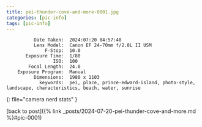 ```yaml
---
title: pei-thunder-cove-and-more-0001.jpg
categories: [pic-info]
tags: [pic-info]
---
```


```text
          Date Taken:  2024:07:20 04:57:48
          Lens Model:  Canon EF 24-70mm f/2.8L II USM
              F-Stop:  10.0
       Exposure Time:  1/80
                 ISO:  100
        Focal Length:  24.0
    Exposure Program:  Manual
          Dimensions:  1980 x 1103
            keywords:  pei, place, prince-edward-island, photo-style, landscape, characteristics, beach, water, sunrise
```
{: file="camera nerd stats" }

[back to post]({% link _posts/2024-07-20-pei-thunder-cove-and-more.md %}#pic-0001)